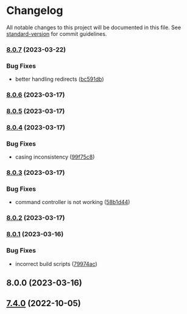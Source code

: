 # Changelog

All notable changes to this project will be documented in this file. See [standard-version](https://github.com/conventional-changelog/standard-version) for commit guidelines.

### [8.0.7](https://bitbucket.org/upassist/upassist-neos-frontendlogin/compare/8.0.6...8.0.7) (2023-03-22)


### Bug Fixes

* better handling redirects ([bc591db](https://bitbucket.org/upassist/upassist-neos-frontendlogin/commit/bc591db3b906ddaa1416020faf4a6f1b65bf522c))

### [8.0.6](https://bitbucket.org/upassist/upassist-neos-frontendlogin/compare/8.0.5...8.0.6) (2023-03-17)

### [8.0.5](https://bitbucket.org/upassist/upassist-neos-frontendlogin/compare/8.0.4...8.0.5) (2023-03-17)

### [8.0.4](https://bitbucket.org/upassist/upassist-neos-frontendlogin/compare/8.0.3...8.0.4) (2023-03-17)


### Bug Fixes

* casing inconsistency ([99f75c8](https://bitbucket.org/upassist/upassist-neos-frontendlogin/commit/99f75c8452f553f45e489b5069e951c9cff93b33))

### [8.0.3](https://bitbucket.org/upassist/upassist-neos-frontendlogin/compare/8.0.2...8.0.3) (2023-03-17)


### Bug Fixes

* command controller is not working ([58b1d44](https://bitbucket.org/upassist/upassist-neos-frontendlogin/commit/58b1d44210dad2cfcb872f9cdedd36f3afe8b968))

### [8.0.2](https://bitbucket.org/upassist/upassist-neos-frontendlogin/compare/8.0.1...8.0.2) (2023-03-17)

### [8.0.1](https://bitbucket.org/upassist/upassist-neos-frontendlogin/compare/8.0.0...8.0.1) (2023-03-16)


### Bug Fixes

* incorrect build scripts ([79974ac](https://bitbucket.org/upassist/upassist-neos-frontendlogin/commit/79974acb43325aa0ee49861db977e79df6740098))

## 8.0.0 (2023-03-16)

## [7.4.0](https://bitbucket.org/upassist/upassist-neos-frontendlogin/compare/5.1.1...7.4.0) (2022-10-05)
